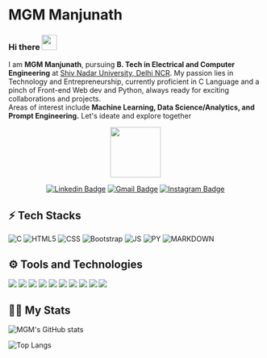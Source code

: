  # MGM Manjunath 
### Hi there   <img src="https://media.giphy.com/media/hvRJCLFzcasrR4ia7z/giphy.gif" width="30px"/>

I am **MGM Manjunath**, pursuing **B. Tech in Electrical and Computer Engineering** at [Shiv Nadar University, Delhi NCR](https://snu.edu.in/home). My passion lies in Technology and Entrepreneurship, currently proficient in C Language and a pinch of Front-end Web dev and Python, always ready for exciting collaborations and projects. </br>
Areas of interest include **Machine Learning, Data Science/Analytics, and Prompt Engineering.** Let's ideate and explore together



<div id="header" align="center">
  <img src="https://media.giphy.com/media/M9gbBd9nbDrOTu1Mqx/giphy.gif" width="100"/>


[![Linkedin Badge](https://img.shields.io/badge/LinkedIn-0A66C2.svg?style=for-the-badge&logo=LinkedIn&logoColor=white&link=https://www.linkedin.com/in/manjunathmgm/)](https://www.linkedin.com/in/manjunathmgm/)
[![Gmail Badge](https://img.shields.io/badge/Gmail-EA4335.svg?style=for-the-badge&logo=Gmail&logoColor=white&link=mailto:mm153@snu.edu.in)](mailto:mm153@snu.edu.in)
[![Instagram Badge](https://img.shields.io/badge/Instagram-E4405F.svg?style=for-the-badge&logo=Instagram&logoColor=white&link=https://www.instagram.com/man.ju.nath/)](https://www.instagram.com/man.ju.nath/)
<br/>
</div>

## ⚡ Tech Stacks

![C](https://img.shields.io/badge/-A8B9CC.svg?style=for-the-badge&logo=C&logoColor=black)
![HTML5](https://img.shields.io/badge/HTML5-E34F26.svg?style=for-the-badge&logo=HTML5&logoColor=white)
![CSS](https://img.shields.io/badge/CSS3-1572B6.svg?style=for-the-badge&logo=CSS3&logoColor=white)
![Bootstrap](https://img.shields.io/badge/Bootstrap-7952B3.svg?style=for-the-badge&logo=Bootstrap&logoColor=white)
![JS](https://img.shields.io/badge/JavaScript-F7DF1E.svg?style=for-the-badge&logo=JavaScript&logoColor=black)
![PY](https://img.shields.io/badge/Python-3776AB.svg?style=for-the-badge&logo=Python&logoColor=white)
![MARKDOWN](https://img.shields.io/badge/Markdown-000000.svg?style=for-the-badge&logo=Markdown&logoColor=white)

## ⚙️ Tools and Technologies

![](https://img.shields.io/badge/Microsoft%20Excel-217346.svg?style=for-the-badge&logo=Microsoft-Excel&logoColor=white)
![](https://img.shields.io/badge/Google%20Sheets-34A853.svg?style=for-the-badge&logo=Google-Sheets&logoColor=white)
![](https://img.shields.io/badge/Microsoft%20Word-2B579A.svg?style=for-the-badge&logo=Microsoft-Word&logoColor=white)
![](https://img.shields.io/badge/Google%20Docs-4285F4.svg?style=for-the-badge&logo=Google-Docs&logoColor=white)
![](https://img.shields.io/badge/Notion-000000.svg?style=for-the-badge&logo=Notion&logoColor=white)
![](https://img.shields.io/badge/Visual%20Studio%20Code-007ACC.svg?style=for-the-badge&logo=Visual-Studio-Code&logoColor=white)
![](https://img.shields.io/badge/PyCharm-000000.svg?style=for-the-badge&logo=PyCharm&logoColor=white)
![](https://img.shields.io/badge/ChatGPT-74aa9c?style=for-the-badge&logo=openai&logoColor=white)
![](https://img.shields.io/badge/Google%20Bard-886FBF?style=for-the-badge&logo=googlebard&logoColor=fff)
![](https://img.shields.io/badge/Jupyter-F37626.svg?style=for-the-badge&logo=Jupyter&logoColor=white)

## 💪🏻 My Stats

![MGM's GitHub stats](https://github-readme-stats.vercel.app/api?username=ManjunathMGM&show_icons=true)


![Top Langs](https://github-readme-stats.vercel.app/api/top-langs/?username=ManjunathMGM&layout=compact)

